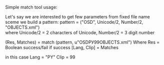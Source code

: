 Simple match tool
 usage:

Let's say we are interested to get few parameters from fixed file name sceme
we build a pattern:
pattern = ("OSD", Unicode/2, Number/2, "OBJECTS.xml")  
where Unicode/2 = 2 characters of Unicode, Number/2 = 3 digit number


(Res, Matches) = match (pattern, u"OSDРУ99OBJECTS.xml") 
Where Res = Boolean success/fail
if success
[Lang, Clip] = Matches

in this case 
  Lang = "PY"
  Clip = 99




